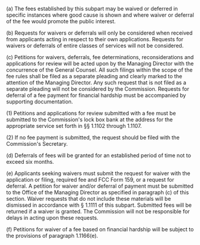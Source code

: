 (a) The fees established by this subpart may be waived or deferred in specific instances where good cause is shown and where waiver or deferral of the fee would promote the public interest.

(b) Requests for waivers or deferrals will only be considered when received from applicants acting in respect to their own applications. Requests for waivers or deferrals of entire classes of services will not be considered.

(c) Petitions for waivers, deferrals, fee determinations, reconsiderations and applications for review will be acted upon by the Managing Director with the concurrence of the General Counsel. All such filings within the scope of the fee rules shall be filed as a separate pleading and clearly marked to the attention of the Managing Director. Any such request that is not filed as a separate pleading will not be considered by the Commission. Requests for deferral of a fee payment for financial hardship must be accompanied by supporting documentation.

(1) Petitions and applications for review submitted with a fee must be submitted to the Commission's lock box bank at the address for the appropriate service set forth in §§ 1.1102 through 1.1107.

(2) If no fee payment is submitted, the request should be filed with the Commission's Secretary.

(d) Deferrals of fees will be granted for an established period of time not to exceed six months.

(e) Applicants seeking waivers must submit the request for waiver with the application or filing, required fee and FCC Form 159, or a request for deferral. A petition for waiver and/or deferral of payment must be submitted to the Office of the Managing Director as specified in paragraph (c) of this section. Waiver requests that do not include these materials will be dismissed in accordance with § 1.1111 of this subpart. Submitted fees will be returned if a waiver is granted. The Commission will not be responsible for delays in acting upon these requests.

(f) Petitions for waiver of a fee based on financial hardship will be subject to the provisions of paragraph 1.1166(e).

